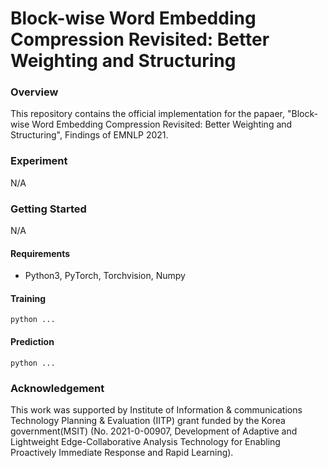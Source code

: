 # Block-wise Word Embedding Compression Revisited: Better Weighting and Structuring

### Overview
This repository contains the official implementation for the papaer, "Block-wise Word Embedding Compression Revisited: Better Weighting and Structuring", Findings of EMNLP 2021.

### Experiment
N/A

### Getting Started
N/A

#### Requirements
* Python3, PyTorch, Torchvision, Numpy

#### Training 
	python ...
#### Prediction
    python ...

### Acknowledgement
This work was supported by Institute of Information & communications Technology Planning & Evaluation (IITP) grant funded by the Korea government(MSIT) (No. 2021-0-00907, Development of Adaptive and Lightweight Edge-Collaborative Analysis Technology for Enabling Proactively Immediate Response and Rapid Learning).
